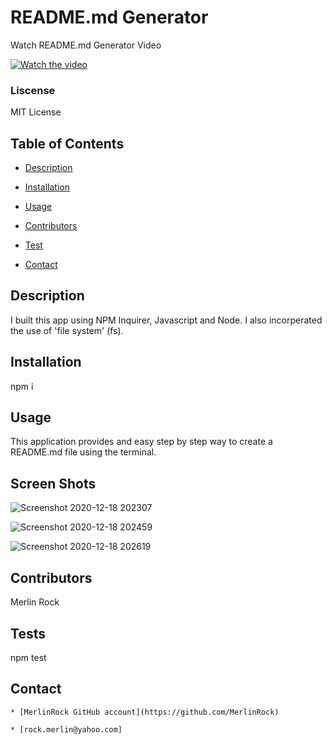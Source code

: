 # README.md Generator


Watch README.md Generator Video

[![Watch the video](https://static-s.aa-cdn.net/img/ios/1059854241/fed71d8194c9bdffd6d4edac1a13e517?v=1)](https://docs.google.com/presentation/d/1jvLa3K9yj2aiQVMNTMgBJboDwf2vbHlyo3O4g2LrhdQ/edit?usp=sharing)

    
 ### Liscense
    
 MIT License



 ## Table of Contents
    
- [Description](#Description)
    
- [Installation](#Installation)
    
- [Usage](#Usage)
    
- [Contributors](#Contributors)
    
- [Test](#Test)
    
- [Contact](#Contact)

    
 ## Description

    
 I built this app using NPM Inquirer, Javascript and Node. I also incorperated the use of 'file system' (fs). 

    
 ## Installation

    
 npm i

    
 ## Usage

    
 This application provides and easy step by step way to create a README.md file using the terminal.

    
 ## Screen Shots


![Screenshot 2020-12-18 202307](https://user-images.githubusercontent.com/74565661/102677129-eb9bdb00-416e-11eb-9bf2-fc381c3b72a4.png)




![Screenshot 2020-12-18 202459](https://user-images.githubusercontent.com/74565661/102677167-27cf3b80-416f-11eb-9759-ce5ba68bd19a.png)




![Screenshot 2020-12-18 202619](https://user-images.githubusercontent.com/74565661/102677191-50efcc00-416f-11eb-86e0-073bee07db03.png)

    
 ## Contributors

    
 Merlin Rock

    
 ## Tests

    
npm test

    
 ## Contact

    * [MerlinRock GitHub account](https://github.com/MerlinRock)

    * [rock.merlin@yahoo.com]




  
